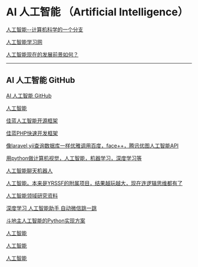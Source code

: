 AI 人工智能 （Artificial Intelligence） 
===

[人工智能--计算机科学的一个分支](https://baike.baidu.com/item/%E4%BA%BA%E5%B7%A5%E6%99%BA%E8%83%BD/9180?fr=aladdin)

[人工智能学习网](http://www.aihot.net/)  

[人工智能现在的发展前景如何？](https://www.zhihu.com/question/20102212) 

------

AI 人工智能 GitHub  
---

[AI 人工智能 GitHub](https://github.com/search?utf8=%E2%9C%93&q=AI+%E4%BA%BA%E5%B7%A5%E6%99%BA%E8%83%BD&type=)  

[人工智能](https://github.com/szm2019/AI)  

[佳蓝人工智能开源框架](https://github.com/onezcn/onez-ai)  

[佳蓝PHP快速开发框架](https://github.com/onezcn/onezphp)  

[像laravel,yii查询数据库一样优雅调用百度，face++，腾讯优图人工智能API](https://github.com/huanghe/ai)  

[用python做计算机视觉，人工智能，机器学习，深度学习等](https://github.com/DragonFive/python_cv_AI_ML)  

[人工智能聊天机器人](https://github.com/Qiware/aibot)  

[人工智能。本来是YRSSF的附属项目，结果越玩越大，现在连逻辑思维都有了](https://github.com/Erblocker/atulocher)  

[人工智能领域研究资料](https://github.com/ThassarianJohn/AI)  

[深度学习 人工智能助手 自动微信跳一跳](https://github.com/lyffly/AI_for_Wechat_tiaoyitiao)  

[斗地主人工智能的Python实现方案](https://github.com/zhozhou/DouDizhuAI)  

[人工智能](https://github.com/talengu/AI)  

[人工智能](https://github.com/zyxcambridge/AI)  

[人工智能](https://github.com/BravoLu/AI)  





